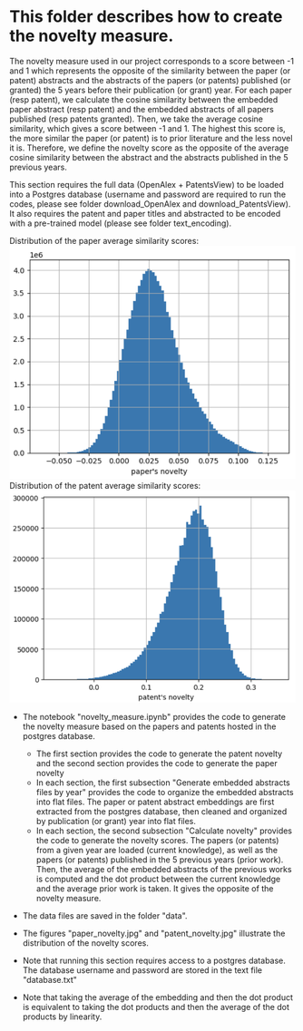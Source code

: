 # This folder describes how to create the novelty measure. 

The novelty measure used in our project corresponds to a score between -1 and 1 which represents the opposite of the similarity between the paper (or patent) abstracts and the abstracts of the papers (or patents) published (or granted) the 5 years before their publication (or grant) year. For each paper (resp patent), we calculate the cosine similarity between the embedded paper abstract (resp patent) and the embedded abstracts of all papers published (resp patents granted). Then, we take the average cosine similarity, which gives a score between -1 and 1. 
The highest this score is, the more similar the paper (or patent) is to prior literature and the less novel it is. Therefore, we define the novelty score as the opposite of the average cosine similarity between the abstract and the abstracts published in the 5 previous years. 

This section requires the full data (OpenAlex + PatentsView) to be loaded into a Postgres database (username and password are required to run the codes, please see folder download_OpenAlex and download_PatentsView). It also requires the patent and paper titles and abstracted to be encoded with a pre-trained model (please see folder text_encoding). 

Distribution of the paper average similarity scores: ![paper novelty](paper_novelty.png)
Distribution of the patent average similarity scores: ![patent novelty](patent_novelty.png)

* The notebook "novelty_measure.ipynb" provides the code to generate the novelty measure based on the papers and patents hosted in the postgres database.
    * The first section provides the code to generate the patent novelty and the second section provides the code to generate the paper novelty
    * In each section, the first subsection "Generate embedded abstracts files by year" provides the code to organize the embedded abstracts into flat files. The paper or patent abstract embeddings are first extracted from the postgres database, then cleaned and organized by publication (or grant) year into flat files.
    * In each section, the second subsection "Calculate novelty" provides the code to generate the novelty scores. The papers (or patents) from a given year are loaded (current knowledge), as well as the papers (or patents) published in the 5 previous years (prior work). Then, the average of the embedded abstracts of the previous works is computed and the dot product between the current knowledge and the average prior work is taken. It gives the opposite of the novelty measure.

*  The data files are saved in the folder "data".
*  The figures "paper_novelty.jpg" and "patent_novelty.jpg" illustrate the distribution of the novelty scores. 

* Note that running this section requires access to a postgres database. The database username and password are stored in the text file "database.txt"
* Note that taking the average of the embedding and then the dot product is equivalent to taking the dot products and then the average of the dot products by linearity. 